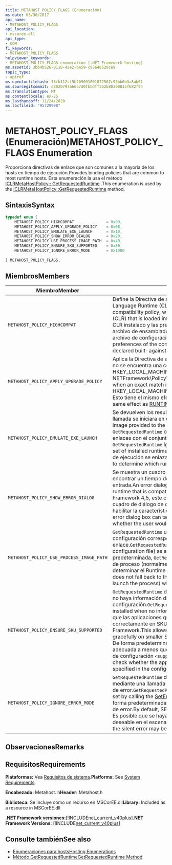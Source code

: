 ```yaml
---
title: METAHOST_POLICY_FLAGS (Enumeración)
ms.date: 03/30/2017
api_name:
- METAHOST_POLICY_FLAGS
api_location:
- mscoree.dll
api_type:
- COM
f1_keywords:
- METAHOST_POLICY_FLAGS
helpviewer_keywords:
- METAHOST_POLICY_FLAGS enumeration [.NET Framework hosting]
ms.assetid: 3bb4b526-0118-42e2-ba59-c95648528ce9
topic_type:
- apiref
ms.openlocfilehash: 16fb112cf5b209091001872567c95bb0b3a8ab61
ms.sourcegitcommit: d8020797a6657d0fbbdff362b80300815f682f94
ms.translationtype: MT
ms.contentlocale: es-ES
ms.lasthandoff: 11/24/2020
ms.locfileid: "95729998"
---
```

# <a name="metahost_policy_flags-enumeration"></a><span data-ttu-id="45e79-102">METAHOST_POLICY_FLAGS (Enumeración)</span><span class="sxs-lookup"><span data-stu-id="45e79-102">METAHOST_POLICY_FLAGS Enumeration</span></span>

<span data-ttu-id="45e79-103">Proporciona directivas de enlace que son comunes a la mayoría de los hosts en tiempo de ejecución.</span><span class="sxs-lookup"><span data-stu-id="45e79-103">Provides binding policies that are common to most runtime hosts.</span></span> <span data-ttu-id="45e79-104">Esta enumeración la usa el método [ICLRMetaHostPolicy:: GetRequestedRuntime](iclrmetahostpolicy-getrequestedruntime-method.md) .</span><span class="sxs-lookup"><span data-stu-id="45e79-104">This enumeration is used by the [ICLRMetaHostPolicy::GetRequestedRuntime](iclrmetahostpolicy-getrequestedruntime-method.md) method.</span></span>  
  
## <a name="syntax"></a><span data-ttu-id="45e79-105">Sintaxis</span><span class="sxs-lookup"><span data-stu-id="45e79-105">Syntax</span></span>  
  
```cpp  
typedef enum {  
    METAHOST_POLICY_HIGHCOMPAT              = 0x00,  
    METAHOST_POLICY_APPLY_UPGRADE_POLICY    = 0x08,  
    METAHOST_POLICY_EMULATE_EXE_LAUNCH      = 0x10,  
    METAHOST_POLICY_SHOW_ERROR_DIALOG       = 0x20,  
    METAHOST_POLICY_USE_PROCESS_IMAGE_PATH  = 0x40,  
    METAHOST_POLICY_ENSURE_SKU_SUPPORTED    = 0x80,  
    METAHOST_POLICY_IGNORE_ERROR_MODE       = 0x1000  
  
} METAHOST_POLICY_FLAGS;  
```  
  
## <a name="members"></a><span data-ttu-id="45e79-106">Miembros</span><span class="sxs-lookup"><span data-stu-id="45e79-106">Members</span></span>  
  
|<span data-ttu-id="45e79-107">Miembro</span><span class="sxs-lookup"><span data-stu-id="45e79-107">Member</span></span>|<span data-ttu-id="45e79-108">Descripción</span><span class="sxs-lookup"><span data-stu-id="45e79-108">Description</span></span>|  
|------------|-----------------|  
|`METAHOST_POLICY_HIGHCOMPAT`|<span data-ttu-id="45e79-109">Define la Directiva de alta compatibilidad, que no tiene en cuenta ningún Common Language Runtime (CLR) que se cargue en el proceso actual.</span><span class="sxs-lookup"><span data-stu-id="45e79-109">Defines the high-compatibility policy, which does not consider any common language runtime (CLR) that is loaded into the current process.</span></span> <span data-ttu-id="45e79-110">En su lugar, solo tiene en cuenta el CLR instalado y las preferencias del componente, como se derivan del propio archivo de ensamblado, la versión de compilación compilada declarada o el archivo de configuración.</span><span class="sxs-lookup"><span data-stu-id="45e79-110">Instead, it considers only the installed CLRs and the preferences of the component, as derived from the assembly file itself, the declared built-against version, or the configuration file.</span></span>|  
|`METAHOST_POLICY_APPLY_UPGRADE_POLICY`|<span data-ttu-id="45e79-111">Aplica la Directiva de actualización al resultado del enlace de la versión cuando no se encuentra una coincidencia exacta, en función del contenido de HKEY_LOCAL_MACHINE\SOFTWARE\Microsoft\\ . NETFramework\Policy\Upgrades.</span><span class="sxs-lookup"><span data-stu-id="45e79-111">Applies upgrade policy to the version bind result when an exact match is not found, based on the contents of HKEY_LOCAL_MACHINE\SOFTWARE\Microsoft\\.NETFramework\Policy\Upgrades.</span></span> <span data-ttu-id="45e79-112">Esto tiene el mismo efecto que [RUNTIME_INFO_UPGRADE_VERSION](runtime-info-flags-enumeration.md).</span><span class="sxs-lookup"><span data-stu-id="45e79-112">This has the same effect as [RUNTIME_INFO_UPGRADE_VERSION](runtime-info-flags-enumeration.md).</span></span>|  
|`METAHOST_POLICY_EMULATE_EXE_LAUNCH`|<span data-ttu-id="45e79-113">Se devuelven los resultados de enlace como si la imagen proporcionada a la llamada se iniciara en un nuevo proceso.</span><span class="sxs-lookup"><span data-stu-id="45e79-113">Binding results are returned as if the image provided to the call were launched in a new process.</span></span> <span data-ttu-id="45e79-114">Actualmente, `GetRequestedRuntime` omite el conjunto de tiempos de ejecución cargables y enlaces con el conjunto de tiempos de ejecución instalados.</span><span class="sxs-lookup"><span data-stu-id="45e79-114">Currently, `GetRequestedRuntime` ignores the set of loadable runtimes and binds against the set of installed runtimes.</span></span> <span data-ttu-id="45e79-115">Esta marca permite a un host determinar en qué tiempo de ejecución se enlazará un archivo EXE cuando se inicie.</span><span class="sxs-lookup"><span data-stu-id="45e79-115">This flag allows a host to determine which runtime an EXE will bind to when it is launched.</span></span>|  
|`METAHOST_POLICY_SHOW_ERROR_DIALOG`|<span data-ttu-id="45e79-116">Se muestra un cuadro de diálogo de error si `GetRequestedRuntime` no puede encontrar un tiempo de ejecución que sea compatible con los parámetros de entrada.</span><span class="sxs-lookup"><span data-stu-id="45e79-116">An error dialog box is displayed if `GetRequestedRuntime` is unable to find a runtime that is compatible with the input parameters.</span></span> <span data-ttu-id="45e79-117">A partir de la .NET Framework 4,5, este cuadro de diálogo de error puede adoptar la forma de un cuadro de diálogo de característica de Windows que pregunta si el usuario desea habilitar la característica adecuada.</span><span class="sxs-lookup"><span data-stu-id="45e79-117">Beginning with the .NET Framework 4.5, this error dialog box can take the form of a Windows feature dialog box that asks whether the user would like to enable the appropriate feature.</span></span>|  
|`METAHOST_POLICY_USE_PROCESS_IMAGE_PATH`|<span data-ttu-id="45e79-118">`GetRequestedRuntime` usa la imagen de proceso (y cualquier archivo de configuración correspondiente) como entrada adicional para el proceso de enlace.</span><span class="sxs-lookup"><span data-stu-id="45e79-118">`GetRequestedRuntime` uses the process image (and any corresponding configuration file) as additional input to the binding process.</span></span> <span data-ttu-id="45e79-119">De forma predeterminada, `GetRequestedRuntime` no revierte a la ruta de acceso de la imagen de proceso (normalmente, el archivo exe que se usó para iniciar el proceso) al determinar el Runtime con el que se va a enlazar.</span><span class="sxs-lookup"><span data-stu-id="45e79-119">By default, `GetRequestedRuntime` does not fall back to the process image path (typically, the EXE that was used to launch the process) when determining the runtime to bind to.</span></span>|  
|`METAHOST_POLICY_ENSURE_SKU_SUPPORTED`|<span data-ttu-id="45e79-120">`GetRequestedRuntime` debe comprobar si la SKU adecuada está instalada cuando no haya información disponible en el archivo de configuración.</span><span class="sxs-lookup"><span data-stu-id="45e79-120">`GetRequestedRuntime` must check whether the appropriate SKU is installed when no information is available in the configuration file.</span></span> <span data-ttu-id="45e79-121">Esto permite que las aplicaciones que no tienen archivos de configuración no funcionen correctamente en SKU más pequeñas que la instalación predeterminada del .NET Framework.</span><span class="sxs-lookup"><span data-stu-id="45e79-121">This allows applications that do not have configuration files to fail gracefully on smaller SKUs than the default installation of the .NET Framework.</span></span> <span data-ttu-id="45e79-122">De forma predeterminada, no `GetRequestedRuntime` comprueba si se instala la SKU adecuada a menos que se especifique el atributo SKU en el elemento de archivo de configuración `<supportedRuntime />` .</span><span class="sxs-lookup"><span data-stu-id="45e79-122">By default, `GetRequestedRuntime` does not check whether the appropriate SKU is installed unless the SKU attribute is specified in the configuration file `<supportedRuntime />` element.</span></span>|  
|`METAHOST_POLICY_IGNORE_ERROR_MODE`|<span data-ttu-id="45e79-123">`GetRequestedRuntime` debe omitir SEM_FAILCRITICALERRORS (que se establece mediante una llamada a la función [SetErrorMode](/windows/win32/api/errhandlingapi/nf-errhandlingapi-seterrormode) ) y mostrar el cuadro de diálogo de error.</span><span class="sxs-lookup"><span data-stu-id="45e79-123">`GetRequestedRuntime` should ignore SEM_FAILCRITICALERRORS (which is set by calling the [SetErrorMode](/windows/win32/api/errhandlingapi/nf-errhandlingapi-seterrormode) function), and show the error dialog box.</span></span> <span data-ttu-id="45e79-124">De forma predeterminada, SEM_FAILCRITICALERRORS suprime el cuadro de diálogo de error.</span><span class="sxs-lookup"><span data-stu-id="45e79-124">By default, SEM_FAILCRITICALERRORS suppresses the error dialog box.</span></span> <span data-ttu-id="45e79-125">Es posible que se haya heredado de otro proceso y que el error silencioso no sea deseable en el escenario.</span><span class="sxs-lookup"><span data-stu-id="45e79-125">It may have been inherited from another process, and the silent error may be undesirable in your scenario.</span></span>|  
  
## <a name="remarks"></a><span data-ttu-id="45e79-126">Observaciones</span><span class="sxs-lookup"><span data-stu-id="45e79-126">Remarks</span></span>  
  
## <a name="requirements"></a><span data-ttu-id="45e79-127">Requisitos</span><span class="sxs-lookup"><span data-stu-id="45e79-127">Requirements</span></span>  

 <span data-ttu-id="45e79-128">**Plataformas:** Vea [Requisitos de sistema](../../get-started/system-requirements.md).</span><span class="sxs-lookup"><span data-stu-id="45e79-128">**Platforms:** See [System Requirements](../../get-started/system-requirements.md).</span></span>  
  
 <span data-ttu-id="45e79-129">**Encabezado:** Metahost. h</span><span class="sxs-lookup"><span data-stu-id="45e79-129">**Header:** Metahost.h</span></span>  
  
 <span data-ttu-id="45e79-130">**Biblioteca:** Se incluye como un recurso en MSCorEE.dll</span><span class="sxs-lookup"><span data-stu-id="45e79-130">**Library:** Included as a resource in MSCorEE.dll</span></span>  
  
 <span data-ttu-id="45e79-131">**.NET Framework versiones:**[!INCLUDE[net_current_v40plus](../../../../includes/net-current-v40plus-md.md)]</span><span class="sxs-lookup"><span data-stu-id="45e79-131">**.NET Framework Versions:** [!INCLUDE[net_current_v40plus](../../../../includes/net-current-v40plus-md.md)]</span></span>  
  
## <a name="see-also"></a><span data-ttu-id="45e79-132">Consulte también</span><span class="sxs-lookup"><span data-stu-id="45e79-132">See also</span></span>

- [<span data-ttu-id="45e79-133">Enumeraciones para hosts</span><span class="sxs-lookup"><span data-stu-id="45e79-133">Hosting Enumerations</span></span>](hosting-enumerations.md)
- [<span data-ttu-id="45e79-134">Método GetRequestedRuntime</span><span class="sxs-lookup"><span data-stu-id="45e79-134">GetRequestedRuntime Method</span></span>](iclrmetahostpolicy-getrequestedruntime-method.md)
